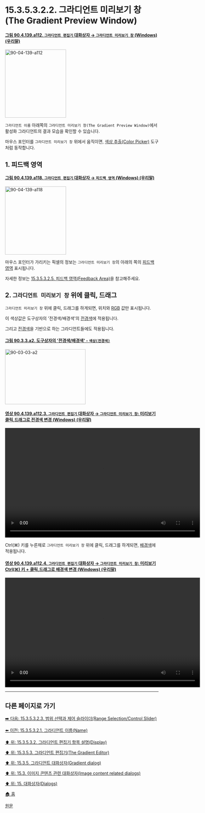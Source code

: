 # 15.3.5.3.2.2. 그라디언트 미리보기 창(The Gradient Preview Window)

<a id="90-04-139-a112"></a>

#### [그림 90.4.139.a112. `그라디언트 편집기` 대화상자 → `그라디언트 미리보기 창` (Windows) (우리말)](./90-04-0139-gradient_editor.md#90-04-139-a112)
<img width="200" height="224" alt="90-04-139-a112" src="https://github.com/user-attachments/assets/0ceb0d9e-1ca1-4c67-9a01-7ea665da6462" />

`그라디언트 이름` 아래쪽의 `그라디언트 미리보기 창(The Gradient Preview Window)`에서 활성화 그라디언트의 결과 모습을 확인할 수 있습니다.

마우스 포인터를 `그라디언트 미리보기 창` 위에서 움직이면, [색상 추출(Color Picker)](./14-05-03-00-color_picker.md) 도구처럼 동작합니다.

## 1. 피드백 영역

<a id="90-04-139-a118"></a>

#### [그림 90.4.139.a118. `그라디언트 편집기` 대화상자 → `피드백 영역` (Windows) (우리말)](./90-04-0139-gradient_editor.md#90-04-139-a118)
<img width="200" height="224" alt="90-04-139-a118" src="https://github.com/user-attachments/assets/6cf7e44b-9fc2-4773-b8c8-83416e5c2a97" />

마우스 포인터가 가리키는 픽셀의 정보는 `그라디언트 미리보기 창`의 아래의 쪽의 [피드백 영역](./15-03-05-03-02-05-feedback_area.md) 표시됩니다.

자세한 정보는 [15.3.5.3.2.5. 피드백 영역(Feedback Area)](./15-03-05-03-02-05-feedback_area.md)을 참고해주세요.

## 2. `그라디언트 미리보기 창` 위에 클릭, 드래그
`그라디언트 미리보기 창` 위에 클릭, 드래그를 하게되면, 위치와 [RGB](./19-glossaryx-color_mode_rgb.md) 값만 표시됩니다.

이 색상값은 도구상자의 '전경색/배경색'의 [전경색](./19-glossaryx-foreground_color.md)에 적용됩니다.

그리고 [전경색](./19-glossaryx-foreground_color.md)을 기반으로 하는 그라디언트들에도 적용됩니다.

<a id="90-03-03-a2"></a>

#### [그림 90.3.3.a2. 도구상자의 '전경색/배경색' - `색상(전경색)`](./90-03-03-foreground_color_n_background_color.md#90-03-03-a2)
<img width="264" height="181" alt="90-03-03-a2" src="https://github.com/wonder13662/gimp/assets/15767104/f1ae8ae0-2e40-437c-924d-e961c58438b4" />

<a id="90-04-139-a112-03"></a>

#### [영상 90.4.139.a112.3. `그라디언트 편집기` 대화상자 → `그라디언트 미리보기 창`: 미리보기 클릭,드래그로 전경색 변경 (Windows) (우리말)](./90-04-0139-gradient_editor.md#90-04-139-a112-03)
<video controls="controls" width="640" height="360" src="https://github.com/user-attachments/assets/a2ffcab8-586d-4100-8688-bd0401a24a1c"></video>

Ctrl(⌘) 키를 누른채로 `그라디언트 미리보기 창` 위에 클릭, 드래그를 하게되면, [배경색](./19-glossaryx-background_color.md)에 적용됩니다.

<a id="90-04-139-a112-04"></a>

#### [영상 90.4.139.a112.4. `그라디언트 편집기` 대화상자 → `그라디언트 미리보기 창`: 미리보기 Ctrl(⌘) 키 + 클릭,드래그로 배경색 변경 (Windows) (우리말)](./90-04-0139-gradient_editor.md#90-04-139-a112-04)
<video controls="controls" width="640" height="360" src="https://github.com/user-attachments/assets/06f389b7-3666-4e50-a002-cd2af0c7c769"></video>

***

## 다른 페이지로 가기

[➡️ 다음: 15.3.5.3.2.3. 범위 선택과 제어 슬라이더(Range Selection/Control Slider)](./15-03-05-03-02-03-range_selection_n_control_slider.md)

[⬅️ 이전: 15.3.5.3.2.1. 그라디언트 이름(Name)](./15-03-05-03-02-01-name.md)

[⬆️ 위: 15.3.5.3.2. 그라디언트 편집기 항목 설명(Display)](./15-03-05-03-02-00-display.md)

[⬆️ 위: 15.3.5.3. 그라디언트 편집기(The Gradient Editor)](./15-03-05-03-00-the_gradient_editor.md)

[⬆️ 위: 15.3.5. 그라디언트 대화상자(Gradient dialog)](./15-03-05-00-gradient_dialog.md)

[⬆️ 위: 15.3. 이미지 콘텐츠 관련 대화상자(Image content related dialogs)](./15-03-00-image-content-related-dialogs.md)

[⬆️ 위: 15. 대화상자(Dialogs)](./15-00-dialogs.md)

[🏠 홈](./00-home.md)

[원문](https://docs.gimp.org/2.10/ko/gimp-gradient-dialog.html#gimp-gradient-editor-dialog-using)